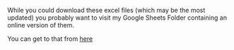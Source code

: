 While you could download these excel files (which may be the most updated) you probably want to visit my Google Sheets Folder containing an online version of them.

You can get to that from [here](https://drive.google.com/folderview?id=0B4o10b6SuDlWdEpCR0xKVXNRRTA&usp=sharing)
